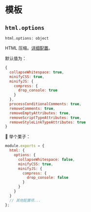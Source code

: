 # 模板

## `html.options`

`html.options: object`

HTML 压缩。[详细配置](https://github.com/kangax/html-minifier#options-quick-reference)。

默认值为：

```js
{
  collapseWhitespace: true,
  minifyCSS: true,
  minifyJS: {
    compress: {
      drop_console: true
    }
  },
  processConditionalComments: true,
  removeComments: true,
  removeEmptyAttributes: true,
  removeScriptTypeAttributes: true,
  removeStyleLinkTypeAttributes: true
}
```

:chestnut: 举个栗子：

```js
module.exports = {
  html: {
    options: {
      collapseWhitespace: false,
      minifyCSS: true,
      minifyJS: {
        compress: {
          drop_console: false
        }
      }
    }
  }
  // 其他配置项...
};
```

